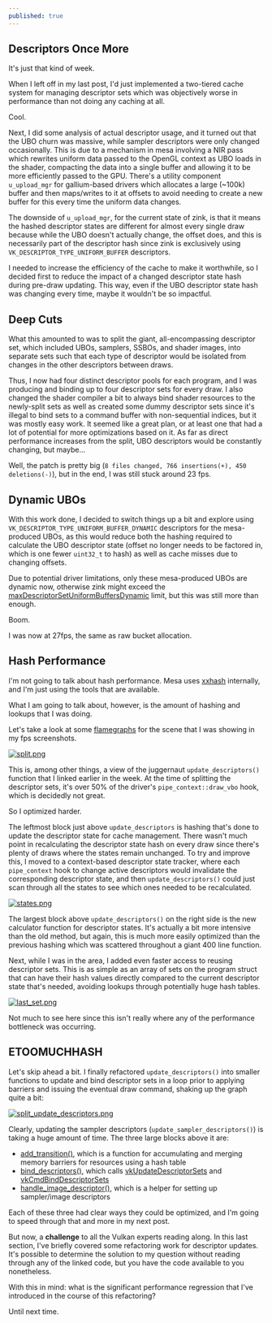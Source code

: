 ```yaml
---
published: true
---
```

## Descriptors Once More

It's just that kind of week.

When I left off in my last post, I'd just implemented a two-tiered cache system for managing descriptor sets which was objectively worse in performance than not doing any caching at all.

Cool.

Next, I did some analysis of actual descriptor usage, and it turned out that the UBO churn was massive, while sampler descriptors were only changed occasionally. This is due to a mechanism in mesa involving a NIR pass which rewrites uniform data passed to the OpenGL context as UBO loads in the shader, compacting the data into a single buffer and allowing it to be more efficiently passed to the GPU. There's a utility component `u_upload_mgr` for gallium-based drivers which allocates a large (~100k) buffer and then maps/writes to it at offsets to avoid needing to create a new buffer for this every time the uniform data changes.

The downside of `u_upload_mgr`, for the current state of zink, is that it means the hashed descriptor states are different for almost every single draw because while the UBO doesn't actually change, the offset does, and this is necessarily part of the descriptor hash since zink is exclusively using `VK_DESCRIPTOR_TYPE_UNIFORM_BUFFER` descriptors.

I needed to increase the efficiency of the cache to make it worthwhile, so I decided first to reduce the impact of a changed descriptor state hash during pre-draw updating. This way, even if the UBO descriptor state hash was changing every time, maybe it wouldn't be so impactful.

## Deep Cuts
What this amounted to was to split the giant, all-encompassing descriptor set, which included UBOs, samplers, SSBOs, and shader images, into separate sets such that each type of descriptor would be isolated from changes in the other descriptors between draws.

Thus, I now had four distinct descriptor pools for each program, and I was producing and binding up to four descriptor sets for every draw. I also changed the shader compiler a bit to always bind shader resources to the newly-split sets as well as created some dummy descriptor sets since it's illegal to bind sets to a command buffer with non-sequential indices, but it was mostly easy work. It seemed like a great plan, or at least one that had a lot of potential for more optimizations based on it. As far as direct performance increases from the split, UBO descriptors would be constantly changing, but maybe...

Well, the patch is pretty big (`8 files changed, 766 insertions(+), 450 deletions(-)`), but in the end, I was still stuck around 23 fps.

## Dynamic UBOs
With this work done, I decided to switch things up a bit and explore using `VK_DESCRIPTOR_TYPE_UNIFORM_BUFFER_DYNAMIC` descriptors for the mesa-produced UBOs, as this would reduce both the hashing required to calculate the UBO descriptor state (offset no longer needs to be factored in, which is one fewer `uint32_t` to hash) as well as cache misses due to changing offsets.

Due to potential driver limitations, only these mesa-produced UBOs are dynamic now, otherwise zink might exceed the [maxDescriptorSetUniformBuffersDynamic](https://www.khronos.org/registry/vulkan/specs/1.2-extensions/man/html/VkPhysicalDeviceLimits.html) limit, but this was still more than enough.

Boom.

I was now at 27fps, the same as raw bucket allocation.

## Hash Performance
I'm not going to talk about hash performance. Mesa uses [xxhash](https://github.com/Cyan4973/xxHash) internally, and I'm just using the tools that are available.

What I am going to talk about, however, is the amount of hashing and lookups that I was doing.
 
Let's take a look at some [flamegraphs](http://www.brendangregg.com/FlameGraphs/cpuflamegraphs.html) for the scene that I was showing in my fps screenshots.
 
[![split.png]({{site.url}}/assets/desc_profiling1/split.png)]({{site.url}}/assets/desc_profiling1/split.png)
 
This is, among other things, a view of the juggernaut `update_descriptors()` function that I linked earlier in the week. At the time of splitting the descriptor sets, it's over 50% of the driver's `pipe_context::draw_vbo` hook, which is decidedly not great.

So I optimized harder.

The leftmost block just above `update_descriptors` is hashing that's done to update the descriptor state for cache management. There wasn't much point in recalculating the descriptor state hash on every draw since there's plenty of draws where the states remain unchanged. To try and improve this, I moved to a context-based descriptor state tracker, where each `pipe_context` hook to change active descriptors would invalidate the corresponding descriptor state, and then `update_descriptors()` could just scan through all the states to see which ones needed to be recalculated.

[![states.png]({{site.url}}/assets/desc_profiling1/states.png)]({{site.url}}/assets/desc_profiling1/states.png)

The largest block above `update_descriptors()` on the right side is the new calculator function for descriptor states. It's actually a bit more intensive than the old method, but again, this is much more easily optimized than the previous hashing which was scattered throughout a giant 400 line function.

Next, while I was in the area, I added even faster access to reusing descriptor sets. This is as simple as an array of sets on the program struct that can have their hash values directly compared to the current descriptor state that's needed, avoiding lookups through potentially huge hash tables.

[![last_set.png]({{site.url}}/assets/desc_profiling1/last_set.png)]({{site.url}}/assets/desc_profiling1/last_set.png)

Not much to see here since this isn't really where any of the performance bottleneck was occurring.

## ETOOMUCHHASH
Let's skip ahead a bit. I finally refactored `update_descriptors()` into smaller functions to update and bind descriptor sets in a loop prior to applying barriers and issuing the eventual draw command, shaking up the graph quite a bit:

[![split_update_descriptors.png]({{site.url}}/assets/desc_profiling1/split_update_descriptors.png)]({{site.url}}/assets/desc_profiling1/split_update_descriptors.png)

Clearly, updating the sampler descriptors (`update_sampler_descriptors()`) is taking a huge amount of time. The three large blocks above it are:
* [add_transition()](https://gitlab.freedesktop.org/zmike/mesa/-/blob/blog-20201008/src/gallium/drivers/zink/zink_draw.c#L223), which is a function for accumulating and merging memory barriers for resources using a hash table
* [bind_descriptors()](https://gitlab.freedesktop.org/zmike/mesa/-/blob/blog-20201008/src/gallium/drivers/zink/zink_draw.c#L272), which calls [vkUpdateDescriptorSets](https://www.khronos.org/registry/vulkan/specs/1.2-extensions/man/html/vkUpdateDescriptorSets.html) and [vkCmdBindDescriptorSets](https://www.khronos.org/registry/vulkan/specs/1.2-extensions/man/html/vkCmdBindDescriptorSets.html)
* [handle_image_descriptor()](https://gitlab.freedesktop.org/zmike/mesa/-/blob/blog-20201008/src/gallium/drivers/zink/zink_draw.c#L467), which is a helper for setting up sampler/image descriptors

Each of these three had clear ways they could be optimized, and I'm going to speed through that and more in my next post.

But now, a **challenge** to all the Vulkan experts reading along. In this last section, I've briefly covered some refactoring work for descriptor updates. It's possible to determine the solution to my question without reading through any of the linked code, but you have the code available to you nonetheless.

With this in mind: what is the significant performance regression that I've introduced in the course of this refactoring?

Until next time.
